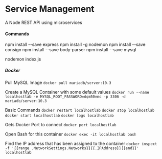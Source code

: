 # Service Management 

A Node REST API using microservices

#### Commands

npm install --save express
npm install -g nodemon
npm install --save consign
npm install --save body-parser
npm install --save mysql

nodemon index.js

##### Docker

Pull MySQL Image
```docker pull mariadb/server:10.3```

Create a MySQL Container with some default values
```docker run --name localhostlab -e MYSQL_ROOT_PASSWORD=dqm50vnc -p 3306 -d mariadb/server:10.3```

Basic Commands
```docker restart localhostlab```
```docker stop localhostlab```
```docker start localhostlab```
```docker logs localhostlab```

Gets Docker Port to connect
```docker port localhostlab```

Open Bash for this container
```docker exec -it localhostlab bash```

Find the IP address that has been assigned to the container
```docker inspect -f '{{range .NetworkSettings.Networks}}{{.IPAddress}}{{end}}' localhostlab```